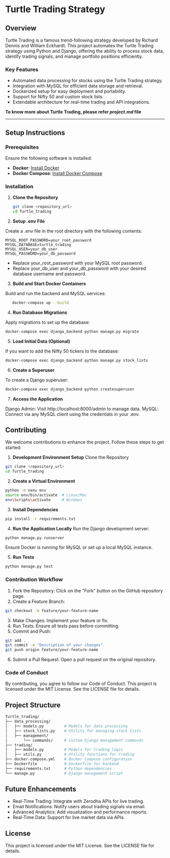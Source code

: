 # **Turtle Trading Strategy**

## **Overview**
Turtle Trading is a famous trend-following strategy developed by Richard Dennis and William Eckhardt. This project automates the Turtle Trading strategy using Python and Django, offering the ability to process stock data, identify trading signals, and manage portfolio positions efficiently.

### **Key Features**
- Automated data processing for stocks using the Turtle Trading strategy.
- Integration with MySQL for efficient data storage and retrieval.
- Dockerized setup for easy deployment and portability.
- Support for Nifty 50 and custom stock lists.
- Extendable architecture for real-time trading and API integrations.

**To know more about Turtle Trading, please refer *project.md* file**

---

## **Setup Instructions**

### **Prerequisites**
Ensure the following software is installed:
- **Docker**: [Install Docker](https://docs.docker.com/get-docker/)
- **Docker Compose**: [Install Docker Compose](https://docs.docker.com/compose/install/)

### **Installation**

1. **Clone the Repository**
   ```bash
   git clone <repository_url>
   cd Turtle_trading
   ```

2. **Setup .env File**
   
Create a .env file in the root directory with the following contents:
   ```env
   MYSQL_ROOT_PASSWORD=your_root_password
   MYSQL_DATABASE=turtle_trading
   MYSQL_USER=your_db_user
   MYSQL_PASSWORD=your_db_password
```
* Replace your_root_password with your MySQL root password.
* Replace your_db_user and your_db_password with your desired database username and password.


3. **Build and Start Docker Containers**
   
Build and run the backend and MySQL services:

   ```bash
      docker-compose up --build
   ```

4. **Run Database Migrations**
   
Apply migrations to set up the database:

   ```bash
   docker-compose exec django_backend python manage.py migrate
   ```

5. **Load Initial Data (Optional)**
   
If you want to add the Nifty 50 tickers to the database:

```bash
docker-compose exec django_backend python manage.py stock_lists
```
6. **Create a Superuser**
   
To create a Django superuser:

```bash
docker-compose exec django_backend python createsuperuser 
```
7. **Access the Application**

Django Admin: Visit http://localhost:8000/admin to manage data.
MySQL: Connect via any MySQL client using the credentials in your .env.

## Contributing

We welcome contributions to enhance the project. Follow these steps to get started:

1. **Development Environment Setup**
Clone the Repository
```bash
git clone <repository_url>
cd Turtle_trading
```

2. **Create a Virtual Environment**
```bash
python -m venv env
source env/bin/activate  # Linux/Mac
env\Scripts\activate     # Windows
```

3. **Install Dependencies**
```bash
pip install -r requirements.txt
```

4. **Run the Application Locally**
Run the Django development server:

```bash
python manage.py runserver
```
Ensure Docker is running for MySQL or set up a local MySQL instance.

5. **Run Tests**
```bash
python manage.py test
```

### Contribution Workflow
1. Fork the Repository: Click on the "Fork" button on the GitHub repository page.
2. Create a Feature Branch:
```bash
git checkout -b feature/your-feature-name
```
3. Make Changes: Implement your feature or fix.
4. Run Tests: Ensure all tests pass before committing.
5. Commit and Push:
```bash
git add .
git commit -m "Description of your changes"
git push origin feature/your-feature-name
```
6. Submit a Pull Request: Open a pull request on the original repository.

### Code of Conduct
By contributing, you agree to follow our Code of Conduct.
This project is licensed under the MIT License. See the LICENSE file for details.

## Project Structure
```bash
Turtle_trading/
├── data_processing/
│   ├── models.py         # Models for data processing
│   ├── stock_lists.py    # Utility for managing stock lists
│   ├── management/
│       └── commands/     # Custom Django management commands
├── trading/
│   ├── models.py         # Models for trading logic
│   ├── utils.py          # Utility functions for trading
├── docker-compose.yml    # Docker Compose configuration
├── Dockerfile            # Dockerfile for backend
├── requirements.txt      # Python dependencies
└── manage.py             # Django management script
```

## Future Enhancements
   * Real-Time Trading: Integrate with Zerodha APIs for live trading.
   * Email Notifications: Notify users about trading signals via email.
   * Advanced Analytics: Add visualization and performance reports.
   * Real-Time Data: Support for live market data via APIs.

## License
This project is licensed under the MIT License. See the LICENSE file for details.